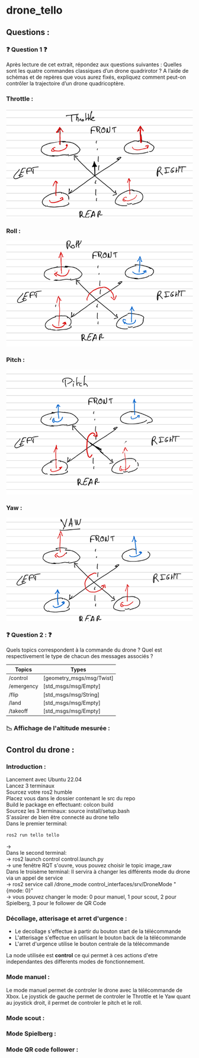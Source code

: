 # drone_tello 
## Questions : 
### ❓ Question 1 ❓<a name="question_1"></a>
Après lecture de cet extrait, répondez aux questions suivantes :
Quelles sont les quatre commandes classiques d’un drone quadrirotor ?
A l’aide de schémas et de repères que vous aurez fixés, expliquez comment
peut-on contrôler la trajectoire d’un drone quadricoptère.

### Throttle : 
![Throttle](https://github.com/Clement-Leclercq/drone_tello/blob/main/image/Throttle.png?raw=true)

### Roll : 
![Roll](https://github.com/Clement-Leclercq/drone_tello/blob/main/image/Roll.png?raw=true)

### Pitch : 
![Pitch](https://github.com/Clement-Leclercq/drone_tello/blob/main/image/Pitch.png?raw=true)

### Yaw :
![Yaw](https://github.com/Clement-Leclercq/drone_tello/blob/main/image/Yaw.png?raw=true)

### ❓ Question 2 : ❓

Quels topics correspondent à la commande du drone ?
Quel est respectivement le type de chacun des messages associés ?

| Topics | Types |
|-----------------|-----------------|
| /control | [geometry_msgs/msg/Twist] |
| /emergency | [std_msgs/msg/Empty] |
| /flip | [std_msgs/msg/String] |
| /land | [std_msgs/msg/Empty] |
| /takeoff | [std_msgs/msg/Empty] |

### 📉 Affichage de l'altitude mesurée : 

## Control du drone : 

### Introduction : 
Lancement avec Ubuntu 22.04  
Lancez 3 terminaux  
Sourcez votre ros2 humble  
Placez vous dans le dossier contenant le src du repo  
Build le package en effectuant: colcon build  
Sourcez les 3 terminaux: source install/setup.bash  
S'assûrer de bien être connecté au drone tello  
Dans le premier terminal: 
```bash
ros2 run tello tello
```
->   
Dans le second terminal:  
-> ros2 launch control control.launch.py  
-> une fenêtre RQT s'ouvre, vous pouvez choisir le topic image_raw  
Dans le troisème terminal: Il servira à changer les différents mode du drone via un appel de service  
-> ros2 service call /drone_mode control_interfaces/srv/DroneMode "{mode: 0}"  
-> vous pouvez changer le mode: 0 pour manuel, 1 pour scout, 2 pour Spielberg, 3 pour le follower de QR Code  

### Décollage, atterisage et arret d'urgence : 
- Le decollage s'effectue à partir du bouton start de la télécommande
- L'atterisage s'effectue en utilisant le bouton back de la télécommande
- L'arret d'urgence utilise le bouton centrale de la télécommande

La node utilisée est **control** ce qui permet à ces actions d'etre independantes des differents modes de fonctionnement.

### Mode manuel :
Le mode manuel permet de controler le drone avec la télécommande de Xbox. Le joystick de gauche permet de controler le Throttle et le Yaw quant au joystick droit, il permet de controler le pitch et le roll.

### Mode scout :

### Mode Spielberg : 

### Mode QR code follower : 




    
